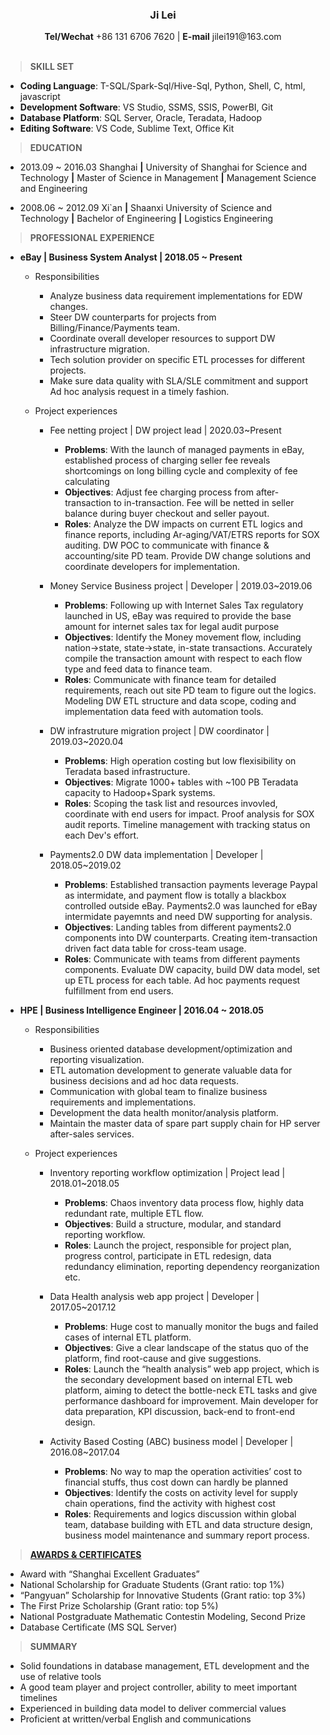 
<center> <h3><strong>Ji Lei</strong></h3> </center>

<center><strong>Tel/Wechat</strong> +86 131 6706 7620 | <strong>E-mail</strong> jilei191@163.com</center>
<br />
<!--
    <table>
    <tr>
    <td style="width: 80%">
    <h3><strong>Ji Lei</strong><h3>
    <p style="font-size:14px;">
    +86 131 6706 7620 <br />
    jilei191@163.com
    </p>
    </td>
    <td>
    <img src="./photo.png" alt="people_resize" title="my photo"/>
    </td>
    </tr>
    </table>
-->


> **SKILL SET**

- **Coding Language**: T-SQL/Spark-Sql/Hive-Sql, Python, Shell, C, html, javascript 
- **Development Software**: VS Studio, SSMS, SSIS, PowerBI, Git
- **Database Platform**: SQL Server, Oracle, Teradata, Hadoop
- **Editing Software**: VS Code, Sublime Text, Office Kit

> **EDUCATION**

- 2013.09 ~ 2016.03 Shanghai **|** University of Shanghai for Science and Technology **|** Master of Science in Management **|** Management Science and Engineering

- 2008.06 ~ 2012.09 Xi`an **|** Shaanxi University of Science and Technology **|** Bachelor of Engineering **|** Logistics Engineering 

> **PROFESSIONAL EXPERIENCE**

- **eBay | Business System Analyst | 2018.05 ~ Present**

  - Responsibilities
    - Analyze business data requirement implementations for EDW changes.
    - Steer DW counterparts for projects from Billing/Finance/Payments team.
    - Coordinate overall developer resources to support DW infrastructure migration.
    - Tech solution provider on specific ETL processes for different projects.
    - Make sure data quality with SLA/SLE commitment and support Ad hoc analysis request in a timely fashion.

  - Project experiences
    - Fee netting project | DW project lead | 2020.03~Present
      - **Problems**: With the launch of managed payments in eBay, established process of charging seller fee reveals shortcomings on long billing cycle and complexity of fee calculating  
      - **Objectives**: Adjust fee charging process from after-transaction to in-transaction. Fee will be netted in seller balance during buyer checkout and seller payout.
      - **Roles**: Analyze the DW impacts on current ETL logics and finance reports, including Ar-aging/VAT/ETRS reports for SOX auditing. DW POC to communicate with finance & accounting/site PD team. Provide DW change solutions and coordinate developers for implementation. 

    - Money Service Business project | Developer | 2019.03~2019.06
      - **Problems**: Following up with Internet Sales Tax regulatory launched in US, eBay was required to provide the base amount for internet sales tax for legal audit purpose  
      - **Objectives**: Identify the Money movement flow, including nation->state, state->state, in-state transactions. Accurately compile the transaction amount with respect to each flow type and feed data to finance team.
      - **Roles**: Communicate with finance team for detailed requirements, reach out site PD team to figure out the logics. Modeling DW ETL structure and data scope, coding and implementation data feed with automation tools.

    - DW infrastruture migration project | DW coordinator | 2019.03~2020.04
      - **Problems**: High operation costing but low flexisibility on Teradata based infrastructure.
      - **Objectives**: Migrate 1000+ tables with ~100 PB Teradata capacity to Hadoop+Spark systems.
      - **Roles**: Scoping the task list and resources invovled, coordinate with end users for impact. Proof analysis for SOX audit reports. Timeline management with tracking status on each Dev's effort.

    - Payments2.0 DW data implementation | Developer | 2018.05~2019.02
      - **Problems**: Established transaction payments leverage Paypal as intermidate, and payment flow is totally a blackbox controlled outside eBay. Payments2.0 was launched for eBay intermidate payemnts and need DW supporting for analysis.
      - **Objectives**: Landing tables from different payments2.0 components into DW counterparts. Creating item-transaction driven fact data table for cross-team usage.
      - **Roles**: Communicate with teams from different payments components. Evaluate DW capacity, build DW data model, set up ETL process for each table. Ad hoc payments request fulfillment from end users. 


<!--
POC: 1. proof of concept 2. point of contact
SOX: Sarbanes-Oxley Act. 萨班斯-奥克斯里法案，2002年上市公司会计改革
Compliance: 合规，遵从性，顺从性
BSA: bank secrecy act
PD: Product Designer
-->

- **HPE | Business Intelligence Engineer | 2016.04 ~ 2018.05**
   
  - Responsibilities
   
    - Business oriented database development/optimization and reporting visualization.
    - ETL automation development to generate valuable data for business decisions and ad hoc data requests. 
    - Communication with global team to finalize business requirements and implementations.
    - Development the data health monitor/analysis platform.
    - Maintain the master data of spare part supply chain for HP server after-sales services.
   
  - Project experiences
    - Inventory reporting workflow optimization | Project lead | 2018.01~2018.05
      - **Problems**: Chaos inventory data process flow, highly data redundant rate, multiple ETL flow.
      - **Objectives**: Build a structure, modular, and standard reporting workflow.
      - **Roles**: Launch the project, responsible for project plan, progress control, participate in ETL redesign, data redundancy elimination, reporting dependency reorganization etc.
   
    - Data Health analysis web app project | Developer | 2017.05~2017.12 
      - **Problems**: Huge cost to manually monitor the bugs and failed cases of internal ETL platform.
      - **Objectives**: Give a clear landscape of the status quo of the platform, find root-cause and give suggestions. 
      - **Roles**: Launch the “health analysis” web app project, which is the secondary development based on internal ETL web platform, aiming to detect the bottle-neck ETL tasks and give performance dashboard for improvement. Main developer for data preparation, KPI discussion, back-end to front-end design.
   
    - Activity Based Costing (ABC) business model | Developer | 2016.08~2017.04 
      - **Problems**: No way to map the operation activities’ cost to financial stuffs, thus cost down can hardly be planned  
      - **Objectives**: Identify the costs on activity level for supply chain operations, find the activity with highest cost 
      - **Roles**: Requirements and logics discussion within global team, database building with ETL and data structure design, business model maintenance and summary report process.

<!--
Regular maintenance and reporting automation development
Supply chain master data maintenance, inventory domain data/reporting automation development and ad hoc change request, conference call with American team to re-build a light-weight star data warehouse etc.
-->

> [**AWARDS & CERTIFICATES**](https://github.com/Petersonjoe/profiles)

- Award with “Shanghai Excellent Graduates”
- National Scholarship for Graduate Students (Grant ratio: top 1%)
- “Pangyuan” Scholarship for Innovative Students (Grant ratio: top 3%) 
- The First Prize Scholarship (Grant ratio: top 5%)
- National Postgraduate Mathematic Contestin Modeling, Second Prize 
- Database Certificate (MS SQL Server)

> **SUMMARY**

- Solid foundations in database management, ETL development and the use of relative tools
- A good team player and project controller, ability to meet important timelines
- Experienced in building data model to deliver commercial values
- Proficient at written/verbal English and communications
